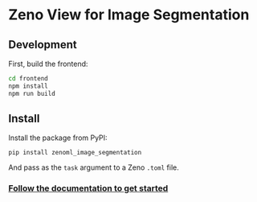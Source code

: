 # Zeno View for Image Segmentation

## Development

First, build the frontend:

```bash
cd frontend
npm install
npm run build
```

## Install

Install the package from PyPI:

```
pip install zenoml_image_segmentation
```

And pass as the `task` argument to a Zeno `.toml` file.

### [Follow the documentation to get started](https://dig.cmu.edu/zeno/intro.html)
